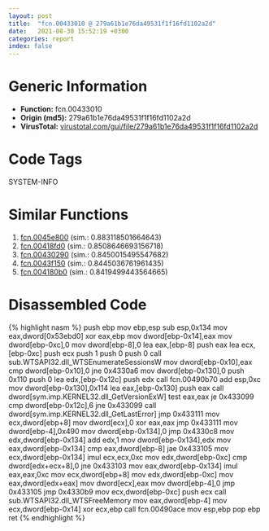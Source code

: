 ```yaml
---
layout: post
title:  "fcn.00433010 @ 279a61b1e76da49531f1f16fd1102a2d"
date:   2021-08-30 15:52:19 +0300
categories: report
index: false
---
```


# Generic Information
- **Function:** fcn.00433010
- **Origin (md5):** 279a61b1e76da49531f1f16fd1102a2d
- **VirusTotal:** [virustotal.com/gui/file/279a61b1e76da49531f1f16fd1102a2d][virustotal_ref]

# Code Tags
<span class="tag" id="SYSTEM-INFO">SYSTEM-INFO</span>


# Similar Functions

1. [fcn.0045e800][similar_1_ref] (sim.: 0.883118501664643)
2. [fcn.00418fd0][similar_2_ref] (sim.: 0.8508646693156718)
3. [fcn.00430290][similar_3_ref] (sim.: 0.8450015495547682)
4. [fcn.0043f150][similar_4_ref] (sim.: 0.8445036761961435)
5. [fcn.004180b0][similar_5_ref] (sim.: 0.8419499443564665)


# Disassembled Code

{% highlight nasm %}
push ebp
mov ebp,esp
sub esp,0x134
mov eax,dword[0x53ebd0]
xor eax,ebp
mov dword[ebp-0x14],eax
mov dword[ebp-0xc],0
mov dword[ebp-8],0
lea eax,[ebp-8]
push eax
lea ecx,[ebp-0xc]
push ecx
push 1
push 0
push 0
call sub.WTSAPI32.dll_WTSEnumerateSessionsW
mov dword[ebp-0x10],eax
cmp dword[ebp-0x10],0
jne 0x4330a6
mov dword[ebp-0x130],0
push 0x110
push 0
lea edx,[ebp-0x12c]
push edx
call fcn.00490b70
add esp,0xc
mov dword[ebp-0x130],0x114
lea eax,[ebp-0x130]
push eax
call dword[sym.imp.KERNEL32.dll_GetVersionExW]
test eax,eax
je 0x433099
cmp dword[ebp-0x12c],6
jne 0x433099
call dword[sym.imp.KERNEL32.dll_GetLastError]
jmp 0x433111
mov ecx,dword[ebp+8]
mov dword[ecx],0
xor eax,eax
jmp 0x433111
mov dword[ebp-4],0x490
mov dword[ebp-0x134],0
jmp 0x4330c8
mov edx,dword[ebp-0x134]
add edx,1
mov dword[ebp-0x134],edx
mov eax,dword[ebp-0x134]
cmp eax,dword[ebp-8]
jae 0x433105
mov ecx,dword[ebp-0x134]
imul ecx,ecx,0xc
mov edx,dword[ebp-0xc]
cmp dword[edx+ecx+8],0
jne 0x433103
mov eax,dword[ebp-0x134]
imul eax,eax,0xc
mov ecx,dword[ebp+8]
mov edx,dword[ebp-0xc]
mov eax,dword[edx+eax]
mov dword[ecx],eax
mov dword[ebp-4],0
jmp 0x433105
jmp 0x4330b9
mov ecx,dword[ebp-0xc]
push ecx
call sub.WTSAPI32.dll_WTSFreeMemory
mov eax,dword[ebp-4]
mov ecx,dword[ebp-0x14]
xor ecx,ebp
call fcn.00490ace
mov esp,ebp
pop ebp
ret 
{% endhighlight %}


[similar_1_ref]: /report/fcn.0045e800@17d73cbafe6dd96dd6f2291fab06fbb5
[similar_2_ref]: /report/fcn.00418fd0@279a61b1e76da49531f1f16fd1102a2d
[similar_3_ref]: /report/fcn.00430290@46f6c2adf1fd4d1453ed312ca79dd9bf
[similar_4_ref]: /report/fcn.0043f150@17d73cbafe6dd96dd6f2291fab06fbb5
[similar_5_ref]: /report/fcn.004180b0@279a61b1e76da49531f1f16fd1102a2d
[virustotal_ref]: https://www.virustotal.com/gui/file/279a61b1e76da49531f1f16fd1102a2d